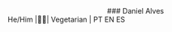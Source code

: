 <center> ### Daniel Alves </center>
He/Him |🏳️‍🌈| Vegetarian | PT EN ES 

<!--
**coolalves/coolalves** is a ✨ _special_ ✨ repository because its `README.md` (this file) appears on your GitHub profile.

 
